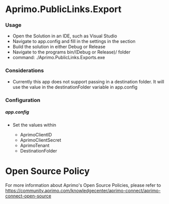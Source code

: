 # Aprimo.PublicLinks.Export

### Usage
- Open the Solution in an IDE, such as Visual Studio
- Navigate to app.config and fill in the settings in the <appSettings> section
- Build the solution in either Debug or Release
- Navigate to the programs bin/(Debug or Release)/ folder
- command: ./Aprimo.PublicLinks.Exports.exe

### Considerations
- Currently this app does not support passing in a destination folder. It will use the value in the destinationFolder variable in app.config


### Configuration

##### app.config
- Set the values within <appsettings>
   - AprimoClientID
   - AprimoClientSecret
   - AprimoTenant
   - DestinationFolder

# Open Source Policy

For more information about Aprimo's Open Source Policies, please refer to
https://community.aprimo.com/knowledgecenter/aprimo-connect/aprimo-connect-open-source
